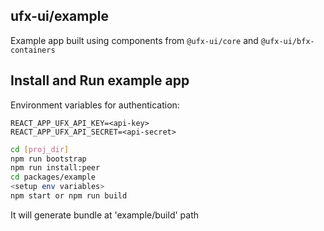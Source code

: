 ## ufx-ui/example

Example app built using components from `@ufx-ui/core` and `@ufx-ui/bfx-containers`

## Install and Run example app

Environment variables for authentication:

```
REACT_APP_UFX_API_KEY=<api-key>
REACT_APP_UFX_API_SECRET=<api-secret>
```

```bash
cd [proj_dir]
npm run bootstrap
npm run install:peer
cd packages/example
<setup env variables>
npm start or npm run build
```

It will generate bundle at 'example/build' path
